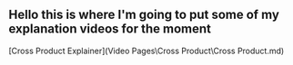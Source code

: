 ## Hello this is where I'm going to put some of my explanation  videos for the moment

[Cross Product Explainer](Video Pages\Cross Product\Cross Product.md)
